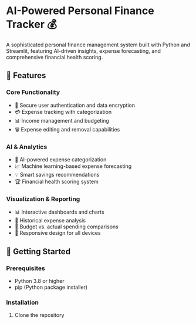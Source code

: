 # AI-Powered Personal Finance Tracker 💰

A sophisticated personal finance management system built with Python and Streamlit, featuring AI-driven insights, expense forecasting, and comprehensive financial health scoring.

## 🌟 Features

### Core Functionality
- 🔐 Secure user authentication and data encryption
- 💳 Expense tracking with categorization
- 📊 Income management and budgeting
- 🗑️ Expense editing and removal capabilities

### AI & Analytics
- 🤖 AI-powered expense categorization
- 📈 Machine learning-based expense forecasting
- 💡 Smart savings recommendations
- 🏆 Financial health scoring system

### Visualization & Reporting
- 📊 Interactive dashboards and charts
- 📅 Historical expense analysis
- 🎯 Budget vs. actual spending comparisons
- 📱 Responsive design for all devices

## 🚀 Getting Started

### Prerequisites
- Python 3.8 or higher
- pip (Python package installer)

### Installation

1. Clone the repository 